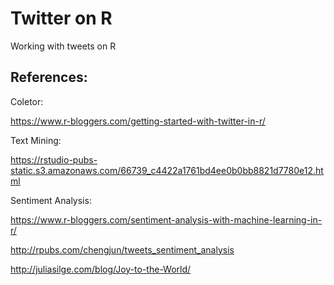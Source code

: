 # Twitter on R

Working with tweets on R

## References:

Coletor:

https://www.r-bloggers.com/getting-started-with-twitter-in-r/

Text Mining:

https://rstudio-pubs-static.s3.amazonaws.com/66739_c4422a1761bd4ee0b0bb8821d7780e12.html

Sentiment Analysis:

https://www.r-bloggers.com/sentiment-analysis-with-machine-learning-in-r/

http://rpubs.com/chengjun/tweets_sentiment_analysis

http://juliasilge.com/blog/Joy-to-the-World/